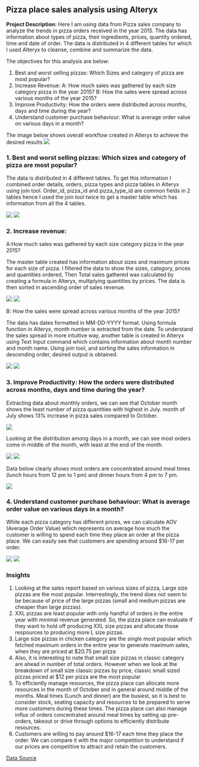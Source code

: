 ## Pizza place sales analysis using Alteryx

**Project Description:** 
Here I am using data from Pizza sales company to analyze the trends in pizza orders received in the year 2015. 
The data has information about types of pizza, their ingredients, prices, quantity ordered, time and date of order. The data is distributed in 4 different tables 
for which I used Alteryx to cleanse, combine and summarize the data.

The objectives for this analysis are below:
1. Best and worst selling pizzas: Which Sizes and category of pizza are most popular?
2. Increase Revenue: 
   A: How much sales was gathered by each size category pizza in the year 2015?
   B: How the sales were spread across various months of the year 2015?
3. Improve Productivity: How the orders were distributed across months, days and time during the year?
4. Understand customer purchase behaviour: What is average order value on various days in a month?

The image below shows overall workflow created in Alteryx to achieve the desired results
<img src="images/Screenshot 2023-02-02 150023.png"/>

### 1. Best and worst selling pizzas: Which sizes and category of pizza are most popular?

The data is distributed in 4 different tables. To get this information I combined order details, orders, pizza types and pizza tables in Alteryx using join tool.
Order_id, pizza_id and pizza_type_id are common fields in 2 tables hence I used the join tool twice to get a master table which has information from all the 4 tables.

<img src="images/Screenshot 2023-02-01 152550.png"/>
<img src="images/Screenshot 2023-02-01 155235.png"/>

### 2. Increase revenue: 
A:How much sales was gathered by each size category pizza in the year 2015?

The master table created has information about sizes and maximum prices for each size of pizza. I filtered the data to show the sizes, category, prices and quantities ordered, Then Total sales gathered was calculated by creating a formula in Alteryx, multiplying quantities by prices. The data is then sorted in ascending order of sales revenue. 

<img src="images/Screenshot 2023-02-01 154150.png"/>
<img src="images/Screenshot 2023-02-01 154211.png"/>

B: How the sales were spread across various months of the year 2015?

The data has dates formatted in MM-DD-YYYY format. Using formula function in Alteryx, month number is extracted from the date. To understand the sales spread in more intuitive way, another table is created in Alteryx using Text Input command which contains information about month number and month name. Using join tool, and sorting the sales information in descending order, desired output is obtained.

<img src="images/Screenshot 2023-02-01 094104.png"/>

<img src="images/Screenshot 2023-02-02 133823.png"/>

### 3. Improve Productivity: How the orders were distributed across months, days and time during the year?
Extracting data about monthly orders, we can see that October month shows the least number of pizza quantities with highest in July. month of July shows 13% increase in pizza sales compared to October.

<img src="images/Screenshot 2023-02-02 133715.png"/>

Looking at the distribution among days in a month, we can see most orders come in middle of the month, with least at the end of the month.

<img src="images/Screenshot 2023-02-02 180611.png"/>
<img src="images/Screenshot 2023-02-02 180631.png"/>

Data below clearly shows most orders are concentrated around meal times (lunch hours from 12 pm to 1 pm) and dinner hours from 4 pm to 7 pm.

<img src="images/Screenshot 2023-02-02 175458.png"/>

### 4. Understand customer purchase behaviour: What is average order value on various days in a month?
While each pizza category has different prices, we can calculate AOV (Average Order Value) which represents on average how much the customer is willing to spend each time they place an order at the pizza place. 
We can easily see that customers are spending around $16-17 per order.

<img src="images/Screenshot 2023-02-02 142838.png"/>
<img src="images/Screenshot 2023-02-02 142856.png"/>

### Insights
1. Looking at the sales report based on various sizes of pizza, Large size pizzas are the most popular. Interrestingly, the trend does not seem to be because of price of the large pizzas (small and medium pizzas are cheaper than large pizzas). 
2. XXL pizzas are least popular with only handful of orders in the entire year with minimal revenue generated. So, the pizza place can evaluate if they want to hold off producing XXL size pizzas and allocate those respources to producing more L size pizzas.
3. Large size pizzas in chicken category are the single most popular which fetched maximum orders in the entire year to generate maximum sales, when they are priced at $20.75 per pizza
4. Also, it is interesting to note that small size pizzas in classic category are ahead in number of total orders. However when we look at the breakdown of small size classic pizzas by price, classic small sized pizzas priced at $12 per pizza are the most popular
5. To efficiently manage resources, the pizza place can allocate more resources in the month of October and in general around middle of the months. Meal times (Lunch and dinner) are the busiest, so it is best to consider stock, seating capacity and resources to be prepared to serve more customers during these times. The pizza place can also manage influx of orders concentrated around meal times by setting up pre-orders, takeout or drive through options to efficiently distribute resources.
6. Customers are willing to pay around $16-17 each time they place the order. We can compare it with the major competition to understand if our prices are competitive to attract and retain the customers.

[Data Source](https://www.kaggle.com/datasets/mysarahmadbhat/pizza-place-sales/)
 
